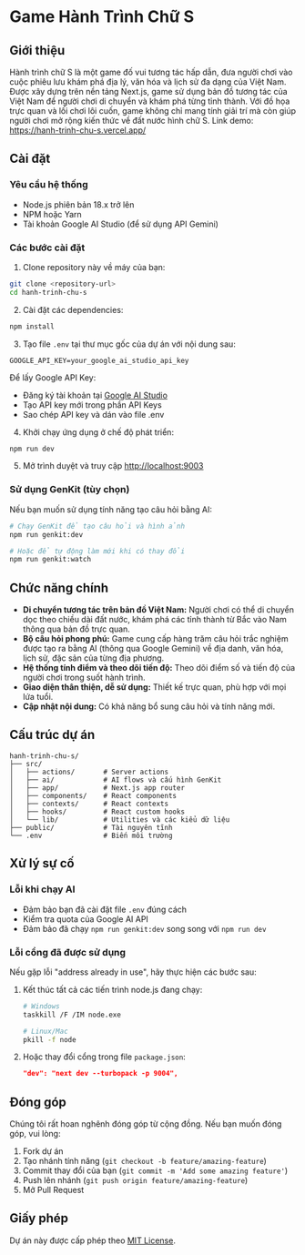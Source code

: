 # Game Hành Trình Chữ S

## Giới thiệu

Hành trình chữ S là một game đố vui tương tác hấp dẫn, đưa người chơi vào cuộc phiêu lưu khám phá địa lý, văn hóa và lịch sử đa dạng của Việt Nam. Được xây dựng trên nền tảng Next.js, game sử dụng bản đồ tương tác của Việt Nam để người chơi di chuyển và khám phá từng tỉnh thành. Với đồ họa trực quan và lối chơi lôi cuốn, game không chỉ mang tính giải trí mà còn giúp người chơi mở rộng kiến thức về đất nước hình chữ S.
Link demo: https://hanh-trinh-chu-s.vercel.app/
## Cài đặt

### Yêu cầu hệ thống
- Node.js phiên bản 18.x trở lên
- NPM hoặc Yarn
- Tài khoản Google AI Studio (để sử dụng API Gemini)

### Các bước cài đặt

1. Clone repository này về máy của bạn:
```bash
git clone <repository-url>
cd hanh-trinh-chu-s
```

2. Cài đặt các dependencies:
```bash
npm install
```

3. Tạo file `.env` tại thư mục gốc của dự án với nội dung sau:
```
GOOGLE_API_KEY=your_google_ai_studio_api_key
```

   Để lấy Google API Key:
   - Đăng ký tài khoản tại [Google AI Studio](https://ai.google.dev/)
   - Tạo API key mới trong phần API Keys
   - Sao chép API key và dán vào file .env

4. Khởi chạy ứng dụng ở chế độ phát triển:
```bash
npm run dev
```

5. Mở trình duyệt và truy cập [http://localhost:9003](http://localhost:9003)

### Sử dụng GenKit (tùy chọn)

Nếu bạn muốn sử dụng tính năng tạo câu hỏi bằng AI:

```bash
# Chạy GenKit để tạo câu hỏi và hình ảnh
npm run genkit:dev

# Hoặc để tự động làm mới khi có thay đổi
npm run genkit:watch
```

## Chức năng chính

*   **Di chuyển tương tác trên bản đồ Việt Nam:** Người chơi có thể di chuyển dọc theo chiều dài đất nước, khám phá các tỉnh thành từ Bắc vào Nam thông qua bản đồ trực quan.
*   **Bộ câu hỏi phong phú:** Game cung cấp hàng trăm câu hỏi trắc nghiệm được tạo ra bằng AI (thông qua Google Gemini) về địa danh, văn hóa, lịch sử, đặc sản của từng địa phương.
*   **Hệ thống tính điểm và theo dõi tiến độ:** Theo dõi điểm số và tiến độ của người chơi trong suốt hành trình.
*   **Giao diện thân thiện, dễ sử dụng:** Thiết kế trực quan, phù hợp với mọi lứa tuổi.
*   **Cập nhật nội dung:** Có khả năng bổ sung câu hỏi và tính năng mới.

## Cấu trúc dự án

```
hanh-trinh-chu-s/
├── src/
│   ├── actions/       # Server actions
│   ├── ai/            # AI flows và cấu hình GenKit
│   ├── app/           # Next.js app router
│   ├── components/    # React components
│   ├── contexts/      # React contexts
│   ├── hooks/         # React custom hooks
│   └── lib/           # Utilities và các kiểu dữ liệu
├── public/            # Tài nguyên tĩnh
└── .env               # Biến môi trường
```

## Xử lý sự cố

### Lỗi khi chạy AI
- Đảm bảo bạn đã cài đặt file `.env` đúng cách
- Kiểm tra quota của Google AI API
- Đảm bảo đã chạy `npm run genkit:dev` song song với `npm run dev`

### Lỗi cổng đã được sử dụng
Nếu gặp lỗi "address already in use", hãy thực hiện các bước sau:
1. Kết thúc tất cả các tiến trình node.js đang chạy:
   ```bash
   # Windows
   taskkill /F /IM node.exe
   
   # Linux/Mac
   pkill -f node
   ```
2. Hoặc thay đổi cổng trong file `package.json`:
   ```json
   "dev": "next dev --turbopack -p 9004",
   ```

## Đóng góp

Chúng tôi rất hoan nghênh đóng góp từ cộng đồng. Nếu bạn muốn đóng góp, vui lòng:
1. Fork dự án
2. Tạo nhánh tính năng (`git checkout -b feature/amazing-feature`)
3. Commit thay đổi của bạn (`git commit -m 'Add some amazing feature'`)
4. Push lên nhánh (`git push origin feature/amazing-feature`)
5. Mở Pull Request

## Giấy phép

Dự án này được cấp phép theo [MIT License](LICENSE).



